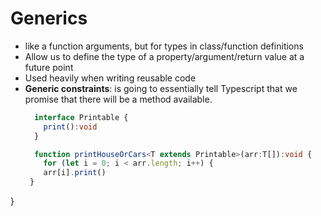 # Generics
- like a function arguments, but for types in class/function definitions
- Allow us to define the type of a property/argument/return value at a future point
- Used heavily when writing reusable code
- __Generic constraints__: is going to essentially tell Typescript that we promise that there will be a method available.
  ```ts
    interface Printable {
      print():void
    }

    function printHouseOrCars<T extends Printable>(arr:T[]):void {
      for (let i = 0; i < arr.length; i++) {
      arr[i].print()
   }
}
  ```